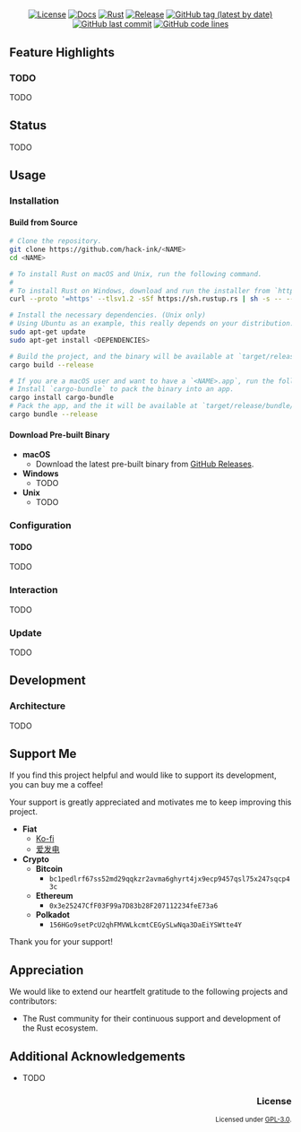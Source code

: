 <div align="center">

# <NAME>

### <DESCRIPTION>

[![License](https://img.shields.io/badge/License-GPLv3-blue.svg)](https://www.gnu.org/licenses/gpl-3.0)
[![Docs](https://img.shields.io/docsrs/<NAME>)](https://docs.rs/<NAME>)
[![Rust](https://github.com/hack-ink/<NAME>/actions/workflows/rust.yml/badge.svg?branch=main)](https://github.com/hack-ink/<NAME>/actions/workflows/rust.yml)
[![Release](https://github.com/hack-ink/<NAME>/actions/workflows/release.yml/badge.svg)](https://github.com/hack-ink/<NAME>/actions/workflows/release.yml)
[![GitHub tag (latest by date)](https://img.shields.io/github/v/tag/hack-ink/<NAME>)](https://github.com/hack-ink/<NAME>/tags)
[![GitHub last commit](https://img.shields.io/github/last-commit/hack-ink/<NAME>?color=red&style=plastic)](https://github.com/hack-ink/<NAME>)
[![GitHub code lines](https://tokei.rs/b1/github/hack-ink/<NAME>)](https://github.com/hack-ink/<NAME>)

</div>

## Feature Highlights

### TODO

TODO

## Status

TODO

## Usage

### Installation

#### Build from Source

```sh
# Clone the repository.
git clone https://github.com/hack-ink/<NAME>
cd <NAME>

# To install Rust on macOS and Unix, run the following command.
#
# To install Rust on Windows, download and run the installer from `https://rustup.rs`.
curl --proto '=https' --tlsv1.2 -sSf https://sh.rustup.rs | sh -s -- --default-toolchain stable

# Install the necessary dependencies. (Unix only)
# Using Ubuntu as an example, this really depends on your distribution.
sudo apt-get update
sudo apt-get install <DEPENDENCIES>

# Build the project, and the binary will be available at `target/release/<NAME>`.
cargo build --release

# If you are a macOS user and want to have a `<NAME>.app`, run the following command.
# Install `cargo-bundle` to pack the binary into an app.
cargo install cargo-bundle
# Pack the app, and the it will be available at `target/release/bundle/osx/<NAME>.app`.
cargo bundle --release
```

#### Download Pre-built Binary

- **macOS**
    - Download the latest pre-built binary from [GitHub Releases](https://github.com/hack-ink/<NAME>/releases/latest).
- **Windows**
    - TODO
- **Unix**
    - TODO

### Configuration

#### TODO

TODO

### Interaction

TODO

### Update

TODO

## Development

### Architecture

TODO

## Support Me

If you find this project helpful and would like to support its development, you can buy me a coffee!

Your support is greatly appreciated and motivates me to keep improving this project.

- **Fiat**
    - [Ko-fi](https://ko-fi.com/hack_ink)
    - [爱发电](https://afdian.com/a/hack_ink)
- **Crypto**
    - **Bitcoin**
        - `bc1pedlrf67ss52md29qqkzr2avma6ghyrt4jx9ecp9457qsl75x247sqcp43c`
    - **Ethereum**
        - `0x3e25247CfF03F99a7D83b28F207112234feE73a6`
    - **Polkadot**
        - `156HGo9setPcU2qhFMVWLkcmtCEGySLwNqa3DaEiYSWtte4Y`

Thank you for your support!

## Appreciation

We would like to extend our heartfelt gratitude to the following projects and contributors:

- The Rust community for their continuous support and development of the Rust ecosystem.

## Additional Acknowledgements

- TODO

<div align="right">

### License

<sup>Licensed under [GPL-3.0](LICENSE).</sup>

</div>
